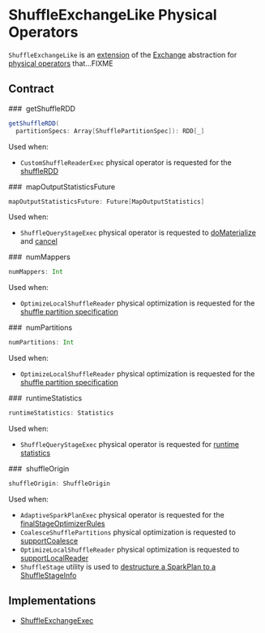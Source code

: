 # ShuffleExchangeLike Physical Operators

`ShuffleExchangeLike` is an [extension](#contract) of the [Exchange](Exchange.md) abstraction for [physical operators](#implementations) that...FIXME

## Contract

### <span id="getShuffleRDD"> getShuffleRDD

```scala
getShuffleRDD(
  partitionSpecs: Array[ShufflePartitionSpec]): RDD[_]
```

Used when:

* `CustomShuffleReaderExec` physical operator is requested for the [shuffleRDD](CustomShuffleReaderExec.md#shuffleRDD)

### <span id="mapOutputStatisticsFuture"> mapOutputStatisticsFuture

```scala
mapOutputStatisticsFuture: Future[MapOutputStatistics]
```

Used when:

* `ShuffleQueryStageExec` physical operator is requested to [doMaterialize](../adaptive-query-execution/ShuffleQueryStageExec.md#doMaterialize) and [cancel](../adaptive-query-execution/ShuffleQueryStageExec.md#cancel)

### <span id="numMappers"> numMappers

```scala
numMappers: Int
```

Used when:

* `OptimizeLocalShuffleReader` physical optimization is requested for the [shuffle partition specification](../physical-optimizations/OptimizeLocalShuffleReader.md#getPartitionSpecs)

### <span id="numPartitions"> numPartitions

```scala
numPartitions: Int
```

Used when:

* `OptimizeLocalShuffleReader` physical optimization is requested for the [shuffle partition specification](../physical-optimizations/OptimizeLocalShuffleReader.md#getPartitionSpecs)

### <span id="runtimeStatistics"> runtimeStatistics

```scala
runtimeStatistics: Statistics
```

Used when:

* `ShuffleQueryStageExec` physical operator is requested for [runtime statistics](../adaptive-query-execution/ShuffleQueryStageExec.md)

### <span id="shuffleOrigin"> shuffleOrigin

```scala
shuffleOrigin: ShuffleOrigin
```

Used when:

* `AdaptiveSparkPlanExec` physical operator is requested for the [finalStageOptimizerRules](../adaptive-query-execution/AdaptiveSparkPlanExec.md#finalStageOptimizerRules)
* `CoalesceShufflePartitions` physical optimization is requested to [supportCoalesce](../physical-optimizations/CoalesceShufflePartitions.md#supportCoalesce)
* `OptimizeLocalShuffleReader` physical optimization is requested to [supportLocalReader](../physical-optimizations/OptimizeLocalShuffleReader.md#supportLocalReader)
* `ShuffleStage` utility is used to [destructure a SparkPlan to a ShuffleStageInfo](../adaptive-query-execution/ShuffleStage.md#supportLocalReader)

## Implementations

* [ShuffleExchangeExec](ShuffleExchangeExec.md)
